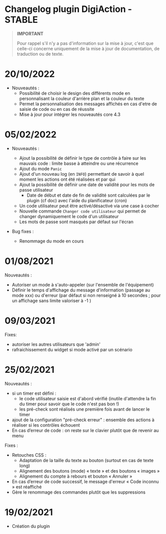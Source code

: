 # Changelog plugin DigiAction - STABLE

>**IMPORTANT**
>
>Pour rappel s'il n'y a pas d'information sur la mise à jour, c'est que celle-ci concerne uniquement de la mise à jour de documentation, de traduction ou de texte.

# 20/10/2022

- Nouveautés :
  - Possibilité de choisir le design des différents mode en personnalisant la couleur d'arrière plan et la couleur du texte  
  - Permet la personnalisation des messages affichés en cas d'etre de saisie de code ou en cas de réussite
  - Mise à jour pour intégrer les nouveautés core 4.3

# 05/02/2022

- Nouveautés :
  - Ajout la possibilité de définir le type de contrôle à faire sur les mauvais code : limite basse à atteindre ou une récurrence
  - Ajout du mode `Panic`
  - Ajout d'un nouveau log (en `INFO`) permettant de savoir à quel moment les actions ont été réalisées et par qui
  - Ajout la possibilité de définir une date de validité pour les mots de passe utilisateur
    - Date de début et date de fin de validité sont calculées par le plugin (cf doc) avec l'aide du planificateur (cron)
  - Un code utilisateur peut être activé/désactivé via une case à cocher
  - Nouvelle commande `Changer code utilisateur` qui permet de changer dynamiquement le code d'un utilisateur
  - Les mots de passe sont masqués par défaut sur l'écran

- Bug fixes :
  - Renommage du mode en cours

# 01/08/2021  

Nouveautés :

- Autoriser un mode à s'auto-appeler (sur l'ensemble de l'équipement)
- Définir le temps d'affichage du message d'information (passage au mode xxx) ou d'erreur (par défaut si non renseigné à 10 secondes ; pour un affichage sans limite valoriser à -1 )

# 09/03/2021  

Fixes:  

- autoriser les autres utilisateurs que 'admin'
- rafraichissement du widget si mode activé par un scénario

# 25/02/2021

Nouveautés :

- si un timer est défini :
  - le code utilisateur saisie est d'abord vérifié (inutile d'attendre la fin du timer pour savoir que le code n'est pas bon !)
  - les pré-check sont réalisés une première fois avant de lancer le timer
- ajout de la configuration "pré-check erreur" : ensemble des actions à réaliser si les contrôles échouent
- En cas d’erreur de code : on reste sur le clavier plutôt que de revenir au menu

Fixes :

- Retouches CSS :
  - Adaptation de la taille du texte au bouton (surtout en cas de texte long)
  - Alignement des boutons (mode) « texte » et des boutons « images »
  - Alignement du compte à rebours et bouton « Annuler »
- En cas d’erreur de code successif, le message d'erreur « Code inconnu » est réaffiché  
- Gère le renommage des commandes plutôt que les suppressions  

# 19/02/2021

- Création du plugin
